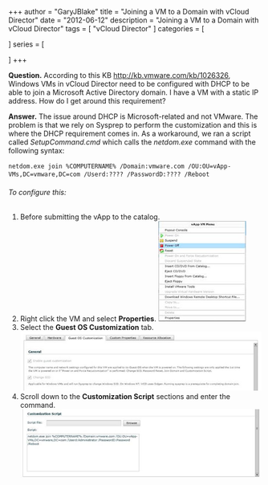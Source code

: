  +++
author = "GaryJBlake"
title = "Joining a VM to a Domain with vCloud Director"
date = "2012-06-12"
description = "Joining a VM to a Domain with vCloud Director"
tags = [
    "vCloud Director"
]
categories = [
    
]
series = [

]
+++

**Question.** According to this KB http://kb.vmware.com/kb/1026326, Windows VMs in vCloud Director need to be configured with DHCP to be able to join a Microsoft Active Directory domain. I have a VM with a static IP address. How do I get around this requirement?

**Answer.** The issue around DHCP is Microsoft-related and not VMware. The problem is that we rely on Sysprep to perform the customization and this is where the DHCP requirement comes in. As a workaround, we ran a script called *SetupCommand.cmd* which calls the *netdom.exe* command with the following syntax:

```shell
netdom.exe join %COMPUTERNAME% /Domain:vmware.com /OU:OU=vApp-VMs,DC=vmware,DC=com /Userd:???? /PasswordD:???? /Reboot
```

###### To configure this: 

1. Before submitting the vApp to the catalog.
2. Right click the VM and select **Properties**.
![](/archive/2012/vcd-vapp-property.png)
3. Select the **Guest OS Customization** tab.
![](/archive/2012/vcd-vapp-guest.png)
4. Scroll down to the **Customization Script** sections and enter the command.
![](/archive/2012/vcd-vapp-script.png)